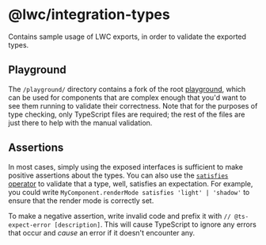 # @lwc/integration-types

Contains sample usage of LWC exports, in order to validate the exported types.

## Playground

The `/playground/` directory contains a fork of the root [playground](../../../playground/), which can be used for components that are complex enough that you'd want to see them running to validate their correctness. Note that for the purposes of type checking, only TypeScript files are required; the rest of the files are just there to help with the manual validation.

## Assertions

In most cases, simply using the exposed interfaces is sufficient to make positive assertions about the types. You can also use the [`satisfies` operator](https://www.typescriptlang.org/docs/handbook/release-notes/typescript-4-9.html#the-satisfies-operator) to validate that a type, well, satisfies an expectation. For example, you could write `MyComponent.renderMode satisfies 'light' | 'shadow'` to ensure that the render mode is correctly set.

To make a negative assertion, write invalid code and prefix it with `// @ts-expect-error [description]`. This will cause TypeScript to ignore any errors that occur and _cause_ an error if it doesn't encounter any.
